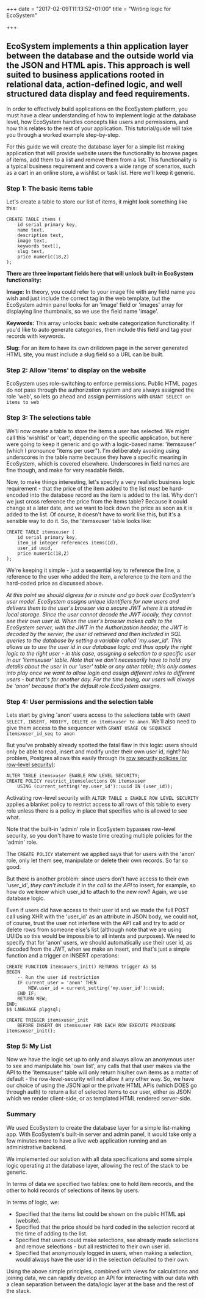 +++
date = "2017-02-09T11:13:52+01:00"
title = "Writing logic for EcoSystem"

+++

## EcoSystem implements a thin application layer between the database and the outside world via the JSON and HTML apis.  This approach is well suited to business applications rooted in relational data, action-defined logic, and well structured data display and feed requirements. ##

In order to effectively build applications on the EcoSystem platform, you must have a clear understanding of how to implement logic at the database level, how EcoSystem handles concepts like users and permissions, and how this relates to the rest of your application.  This tutorial/guide will take you through a worked example step-by-step.

For this guide we will create the database layer for a simple list making application that will provide website users the functionality to browse pages of items, add them to a list and remove them from a list.  This functionality is a typical business requirement and covers a wide range of scenarios, such as a cart in an online store, a wishlist or task list.  Here we'll keep it generic.

### Step 1: The basic items table ###

Let's create a table to store our list of items, it might look something like this:

```
CREATE TABLE items (
	id serial primary key,
	name text,
	description text,
	image text,
	keywords text[],
	slug text,
	price numeric(18,2)
);
```

**There are three important fields here that will unlock built-in EcoSystem functionality:**

**Image:** In theory, you could refer to your image file with any field name you wish and just include the correct tag in the web template, but the EcoSystem admin panel looks for an 'image' field or 'images' array for displaying line thumbnails, so we use the field name 'image'.

**Keywords:** This array unlocks basic website categorization functionality.  If you'd like to auto generate categories, then include this field and tag your records with keywords.

**Slug:** For an item to have its own drilldown page in the server generated HTML site, you must include a slug field so a URL can be built.

### Step 2:  Allow 'items' to display on the website ###

EcoSystem uses role-switching to enforce permissions.  Public HTML pages do not pass through the authorization system and are always assigned the role 'web', so lets go ahead and assign permissions with `GRANT SELECT on items to web`

### Step 3: The selections table

We'll now create a table to store the items a user has selected.  We might call this 'wishlist' or 'cart', depending on the specific application, but here were going to keep it generic and go with a logic-based name: 'itemsxuser' (which I pronounce "items per user").  I'm deliberately avoiding using underscores in the table name because they have a specific meaning in EcoSystem, which is covered elsewhere.  Underscores in field names are fine though, and make for very readable fields.

Now, to make things interesting, let's specify a very realistic business logic requirement - that the price of the item added to the list *must* be hard-encoded into the database record as the item is added to the list.  Why don't we just cross reference the price from the items table? Because it could change at a later date, and we want to lock down the price as soon as it is added to the list.  Of course, it doesn't have to work like this, but it's a sensible way to do it.  So, the 'itemsxuser' table looks like:

```
CREATE TABLE itemsxuser (
	id serial primary key,	
	item_id integer references items(Id),
	user_id uuid,
	price numeric(18,2)
);
```

We're keeping it simple - just a sequential key to reference the line, a reference to the user who added the item, a reference to the item and the hard-coded price as discussed above.

*At this point we should digress for a minute and go back over EcoSystem's user model.  EcoSystem assigns unique identifiers for new users and delivers them to the user's browser via a secure JWT where it is stored in local storage.  Since the user cannot decode the JWT locally, they cannot see their own user id.  When the user's browser makes calls to the EcoSystem server, with the JWT in the Authorization header, the JWT is decoded by the server, the user id retrieved and then included in SQL queries to the database by setting a variable called 'my.user_id'.  This allows us to use the user id in our database logic and thus apply the right logic to the right user - in this case, assigning a selection to a specific user in our 'itemsxuser' table.  Note that we don't necessarily have to hold any details about the user in our 'user' table or any other table; this only comes into play once we want to allow login and assign different roles to different users - but that's for another day.  For the time being, our users will always be 'anon' because that's the default role EcoSystem assigns.*

### Step 4: User permissions and the selection table ###

Lets start by giving 'anon' users access to the selections table with `GRANT SELECT, INSERT, MODIFY, DELETE on itemsxuser to anon`.  We'll also need to give them access to the sequencer with `GRANT USAGE ON SEQUENCE itemsxuser_id_seq to anon`

But you've probably already spotted the fatal flaw in this logic: users should only be able to read, insert and modify under their own user id, right?  No problem, Postgres allows this easily through its [row security policies (or row-level security)](https://www.postgresql.org/docs/9.5/static/ddl-rowsecurity.html):

```
ALTER TABLE itemsxuser ENABLE ROW LEVEL SECURITY;
CREATE POLICY restrict_itemselections ON itemsxuser
	USING (current_setting('my.user_id')::uuid IN (user_id));
```

Activating row-level security with `ALTER TABLE x ENABLE ROW LEVEL SECURITY` applies a blanket policy to restrict access to all rows of this table to every role unless there is a policy in place that specifies who is allowed to see what.

Note that the built-in 'admin' role in EcoSystem bypasses row-level security, so you don't have to waste time creating multiple policies for the 'admin' role.

The `CREATE POLICY` statement we applied says that for users with the 'anon' role, only let them see, manipulate or delete their own records.  So far so good.

But there is another problem: since users don't have access to their own 'user_id', *they can't include it in the call to the API* to insert, for example, so how do we know which user_id to attach to the new row? Again, we use database logic.

Even if users did have access to their user id and we made the full POST call using XHR with the 'user_id' as an attribute in JSON body, we could not, of course, trust the user not interfere with the API call and try to add or delete rows from someone else's list (although note that we are using UUIDs so this would be impossible to all intents and purposes).  We need to specify that for 'anon' users, we should automatically use their user id, as decoded from the JWT, when we make an insert, and that's just a simple function and a trigger on INSERT operations:

```
CREATE FUNCTION itemsxuers_init() RETURNS trigger AS $$
BEGIN
    -- Run the user id restriction
    IF current_user = 'anon' THEN
        NEW.user_id = current_setting('my.user_id')::uuid;
    END IF;
    RETURN NEW;
END;
$$ LANGUAGE plpgsql;

CREATE TRIGGER itemsxuser_init
    BEFORE INSERT ON itemsxuser FOR EACH ROW EXECUTE PROCEDURE itemsxuser_init();
```

### Step 5: My List ###

Now we have the logic set up to only and always allow an anonymous user to see and manipulate his 'own list', any calls that that user makes via the API to the 'itemsxuser' table will only return his/her own items as a matter of default - the row-level-security will not allow it any other way.  So, we have our choice of using the JSON api or the private HTML APIs (which DOES go through auth) to return a list of selected items to our user, either as JSON which we render client-side, or as templated HTML rendered server-side.

### Summary ###

We used EcoSystem to create the database layer for a simple list-making app.  With EcoSystem's built-in server and admin panel, it would take only a few minutes more to have a live web application running and an administrative backend.

We implemented our solution with all data specifications and some simple logic operating at the database layer, allowing the rest of the stack to be generic.

In terms of data we specified two tables: one to hold item records, and the other to hold records of selections of items by users.

In terms of logic, we:

- Specified that the items list could be shown on the public HTML api (website).
- Specified that the price should be hard coded in the selection record at the time of adding to the list.
- Specified that users could make selections, see already made selections and remove selections - but all restricted to their own user id.
- Specified that anonymously logged in users, when making a selection, would always have the user id in the selection defaulted to their own.

Using the above simple principles, combined with views for calculations and joining data, we can rapidly develop an API for interacting with our data with a clean separation between the data/logic layer at the base and the rest of the stack.


